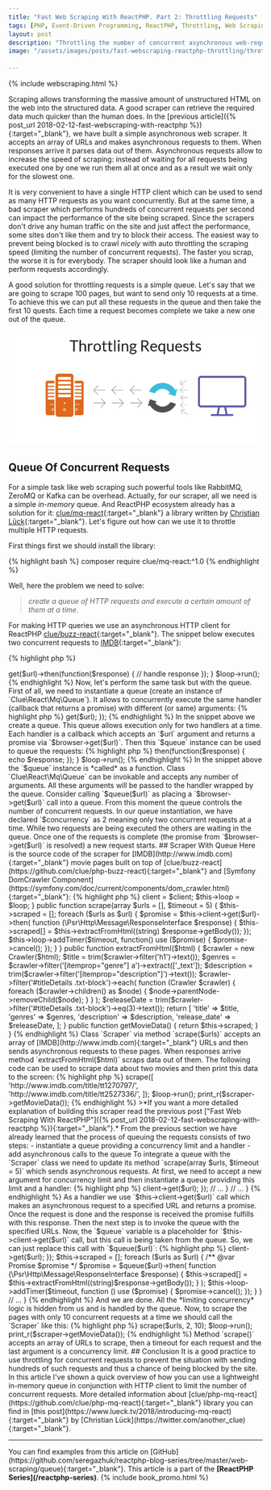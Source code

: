 ```yaml
---
title: "Fast Web Scraping With ReactPHP. Part 2: Throttling Requests"
tags: [PHP, Event-Driven Programming, ReactPHP, Throttling, Web Scraping, Queue]
layout: post
description: "Throttling the number of concurrent asynchronous web-requests with a simple in-memory queue in ReactPHP"
image: "/assets/images/posts/fast-webscraping-reactphp-throttling/throttling-simpsons.jpg"

---
```


{% include webscraping.html %}

Scraping allows transforming the massive amount of unstructured HTML on the web into the structured data. A good scraper can retrieve the required data much quicker than the human does.  In the [previous article]({% post_url 2018-02-12-fast-webscraping-with-reactphp %}){:target="_blank"}, we have built a simple asynchronous web scraper. It accepts an array of URLs and makes asynchronous requests to them. When responses arrive it parses data out of them. Asynchronous requests allow to increase the speed of scraping: instead of waiting for all requests being executed one by one we run them all at once and as a result we wait only for the slowest one. 

It is very convenient to have a single HTTP client which can be used to send as many HTTP requests as you want concurrently. But at the same time, a bad scraper which performs hundreds of concurrent requests per second can impact the performance of the site being scraped. Since the scrapers don't drive any human traffic on the site and just affect the performance, some sites don't like them and try to block their access. The easiest way to prevent being blocked is to crawl *nicely* with auto throttling the scraping speed (limiting the number of concurrent requests). The faster you scrap, the worse it is for everybody. The scraper should look like a human and perform requests accordingly.

A good solution for throttling requests is a simple queue. Let's say that we are going to scrape 100 pages, but want to send only 10 requests at a time. To achieve this we can put all these requests in the queue and then take the first 10 quests. Each time a request becomes complete we take a new one out of the queue.

<p class="text-center image">
    <img itemprop="image" src="/assets/images/posts/fast-webscraping-reactphp-throttling/throttling-requests.png"  alt="logo">
</p>

## Queue Of Concurrent Requests

For a simple task like web scraping such powerful tools like RabbitMQ, ZeroMQ or Kafka can be overhead. Actually, for our scraper, all we need is a simple *in-memory* queue. And ReactPHP ecosystem already has a solution for it: [clue/mq-react](https://github.com/clue/php-mq-react){:target="_blank"} a library written by [Christian Lück](https://twitter.com/another_clue){:target="_blank"}. Let's figure out how can we use it to throttle multiple HTTP requests.

First things first we should install the library:

{% highlight bash %}
composer require clue/mq-react:^1.0
{% endhighlight %}

Well, here the problem we need to solve: 
>*create a queue of HTTP requests and execute a certain amount of them at a time.*

For making HTTP queries we use an asynchronous HTTP client for ReactPHP [clue/buzz-react](https://github.com/clue/php-buzz-react){:target="_blank"}. The snippet below executes two concurrent requests to [IMDB](http://www.imdb.com){:target="_blank"}:

{% highlight php %}
<?php

use Clue\React\Buzz\Browser;

$loop = React\EventLoop\Factory::create();
$browser = new Browser($loop);

$urls = [
    'http://www.imdb.com/title/tt1270797/',
    'http://www.imdb.com/title/tt2527336/',
];

foreach ($urls as $url) {
    $browser->get($url)->then(function($response) {
        // handle response
    });
}

$loop->run();
{% endhighlight %}

Now, let's perform the same task but with the queue. First of all, we need to instantiate a queue (create an instance of `Clue\React\Mq\Queue`). It allows to concurrently execute the same handler (callback that returns a promise) with different (or same) arguments:

{% highlight php %}
<?php

use Clue\React\Buzz\Browser;
use Clue\React\Mq\Queue;

$loop = React\EventLoop\Factory::create();
$browser = new Browser($loop);

$queue = new Queue(2, null, function($url) use ($browser) {
    return $browser->get($url);
});
{% endhighlight %}

In the snippet above we create a queue. This queue allows execution only for two handlers at a time. Each handler is a callback which accepts an `$url` argument and returns a promise via `$browser->get($url)`. Then this `$queue` instance can be used to queue the requests:

{% highlight php %}
<?php

$urls = [
    'http://www.imdb.com/title/tt1270797/',
    'http://www.imdb.com/title/tt2527336/',
    'http://www.imdb.com/title/tt4881806/',
];

foreach ($urls as $url) {
    $queue($url)->then(function($response) {
        echo $response;
    });
}

$loop->run();
{% endhighlight %}

In the snippet above the `$queue` instance is *called* as a function. Class `Clue\React\Mq\Queue` can be invokable and accepts any number of arguments. All these arguments will be passed to the handler wrapped by the queue. Consider calling `$queue($url)` as placing a `$browser->get($url)` call into a queue. From this moment the queue controls the number of concurrent requests. In our queue instantiation, we have declared `$concurrency` as 2 meaning only two concurrent requests at a time. While two requests are being executed the others are waiting in the queue. Once one of the requests is complete (the promise from `$browser->get($url)` is resolved) a new request starts. 

## Scraper With Queue

Here is the source code of the scraper for [IMDB](http://www.imdb.com){:target="_blank"} movie pages built on top of [clue/buzz-react](https://github.com/clue/php-buzz-react){:target="_blank"} and [Symfony DomCrawler Component](https://symfony.com/doc/current/components/dom_crawler.html){:target="_blank"}:

{% highlight php %}
<?php

class Scraper
{
    /**
     * @var Browser
     */
    private $client;

    /**
     * @var array
     */
    private $scraped = [];

    /**
     * @var LoopInterface
     */
    private $loop;

    public function __construct(Browser $client, LoopInterface $loop)
    {
        $this->client = $client;
        $this->loop = $loop;
    }

    public function scrape(array $urls = [], $timeout = 5)
    {
        $this->scraped = [];

        foreach ($urls as $url) {
             $promise = $this->client->get($url)->then(
                function (\Psr\Http\Message\ResponseInterface $response) {
                   $this->scraped[] = $this->extractFromHtml((string) $response->getBody());
                });

             $this->loop->addTimer($timeout, function() use ($promise) {
                 $promise->cancel();
             });
        }
    }

    public function extractFromHtml($html)
    {
        $crawler = new Crawler($html);

        $title = trim($crawler->filter('h1')->text());
        $genres = $crawler->filter('[itemprop="genre"] a')->extract(['_text']);
        $description = trim($crawler->filter('[itemprop="description"]')->text());

        $crawler->filter('#titleDetails .txt-block')->each(
            function (Crawler $crawler) {
                foreach ($crawler->children() as $node) {
                    $node->parentNode->removeChild($node);
                }
            }
        );

        $releaseDate = trim($crawler->filter('#titleDetails .txt-block')->eq(3)->text());

        return [
            'title'        => $title,
            'genres'       => $genres,
            'description'  => $description,
            'release_date' => $releaseDate,
        ];
    }

    public function getMovieData()
    {
        return $this->scraped;
    }
}
{% endhighlight %}

Class `Scraper` via method `scrape($urls)` accepts an array of [IMDB](http://www.imdb.com){:target="_blank"} URLs and then sends asynchronous requests to these pages. When responses arrive method `extractFromHtml($html)` scraps data out of them. The following code can be used to scrape data about two movies and then print this data to the screen:

{% highlight php %}
<?php

$loop = React\EventLoop\Factory::create();
$client = new Browser($loop);

$scraper = new Scraper($client, $loop);
$scraper->scrape([
    'http://www.imdb.com/title/tt1270797/',
    'http://www.imdb.com/title/tt2527336/',
]);

$loop->run();
print_r($scraper->getMovieData());
{% endhighlight %}

>*If you want a more detailed explanation of building this scraper read the previous post ["Fast Web Scraping With ReactPHP"]({% post_url 2018-02-12-fast-webscraping-with-reactphp %}){:target="_blank"}.*

From the previous section we have already learned that the process of queuing the requests consists of two steps:

- instantiate a queue providing a concurrency limit and a handler
- add asynchronous calls to the queue

To integrate a queue with the `Scraper` class we need to update its method `scrape(array $urls, $timeout = 5)` which sends asynchronous requests. At first, we need to accept a new argument for concurrency limit and then instantiate a queue providing this limit and a handler:

{% highlight php %}
<?php

class Scraper
{
    // ...

    public function scrape(array $urls = [], $timeout = 5, $concurrencyLimit = 10)
    {
        $queue = new Clue\React\Mq\Queue($concurrencyLimit, null, function ($url) {
            return $this->client->get($url);
        });

        // ...
    }

    // ...
}
{% endhighlight %}

As a handler we use `$this->client->get($url)` call which makes an asynchronous request to a specified URL and returns a promise. Once the request is done and the response is received the promise fulfills with this response. 

Then the next step is to invoke the queue with the specified URLs. Now, the `$queue` variable is a placeholder for `$this->client->get($url)` call, but this call is being taken from the queue. So, we can just replace this call with `$queue($url)`:

{% highlight php %}
<?php

class Scraper
{
    // ...

    public function scrape(array $urls = [], $timeout = 5, $concurrencyLimit = 10)
    {
        $queue = new Clue\React\Mq\Queue($concurrencyLimit, null, function ($url) {
            return $this->client->get($url);
        });

        $this->scraped = [];

        foreach ($urls as $url) {
            /** @var Promise $promise */
            $promise = $queue($url)->then(
                function (\Psr\Http\Message\ResponseInterface $response) {
                    $this->scraped[] = $this->extractFromHtml((string)$response->getBody());
                }
            );

            $this->loop->addTimer($timeout, function () use ($promise) {
                $promise->cancel();
            });
        }
    }

    // ...
}
{% endhighlight %}

And we are done. All the *limiting concurrency* logic is hidden from us and is handled by the queue. Now, to scrape the pages with only 10 concurrent requests at a time we should call the `Scraper` like this:

{% highlight php %}
<?php

$loop = React\EventLoop\Factory::create();
$client = new Browser($loop);

$scraper = new Scraper($client, $loop);
$urls = [
    // pages to scrape
];
$scraper->scrape($urls, 2, 10);

$loop->run();
print_r($scraper->getMovieData());
{% endhighlight %}

Method `scrape()` accepts an array of URLs to scrape, then a timeout for each request and the last argument is a concurrency limit.

## Conclusion

It is a good practice to use throttling for concurrent requests to prevent the situation with sending hundreds of such requests and thus a chance of being blocked by the site. In this article I've shown a quick overview of how you can use a lightweight in-memory queue in conjunction with HTTP client to limit the number of concurrent requests.

More detailed information about [clue/php-mq-react](https://github.com/clue/php-mq-react){:target="_blank"} library you can find in [this post](https://www.lueck.tv/2018/introducing-mq-react){:target="_blank"} by [Christian Lück](https://twitter.com/another_clue){:target="_blank"}.

<hr>

You can find examples from this article on [GitHub](https://github.com/seregazhuk/reactphp-blog-series/tree/master/web-scraping/queue){:target="_blank"}.

This article is a part of the <strong>[ReactPHP Series](/reactphp-series)</strong>.

{% include book_promo.html %}

